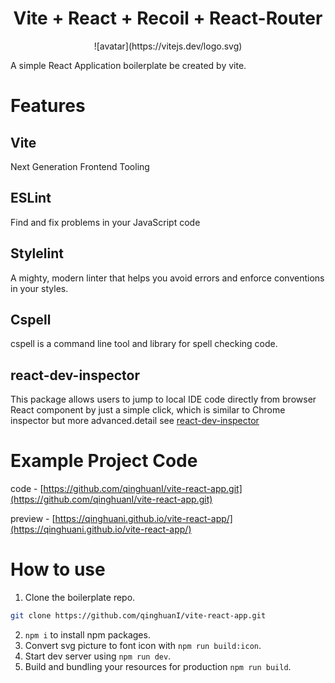# <center>Vite + React + Recoil + React-Router</center>

<div align="center">![avatar](https://vitejs.dev/logo.svg)</div>

A simple React Application boilerplate be created by vite.

# Features

## Vite

Next Generation Frontend Tooling

## ESLint

Find and fix problems in your JavaScript code

## Stylelint

A mighty, modern linter that helps you avoid errors and enforce conventions in your styles.

## Cspell

cspell is a command line tool and library for spell checking code.

## react-dev-inspector

This package allows users to jump to local IDE code directly from browser React component by just a simple click, which is similar to Chrome inspector but more advanced.detail see [react-dev-inspector](https://github.com/zthxxx/react-dev-inspector#readme)

# Example Project Code

code - [https://github.com/qinghuanI/vite-react-app.git](https://github.com/qinghuanI/vite-react-app.git)

preview - [https://qinghuani.github.io/vite-react-app/](https://qinghuani.github.io/vite-react-app/)

# How to use

1. Clone the boilerplate repo.

```sh
git clone https://github.com/qinghuanI/vite-react-app.git
```

2. `npm i` to install npm packages.
3. Convert svg picture to font icon with `npm run build:icon`.
4. Start dev server using `npm run dev`.
5. Build and bundling your resources for production `npm run build`.
